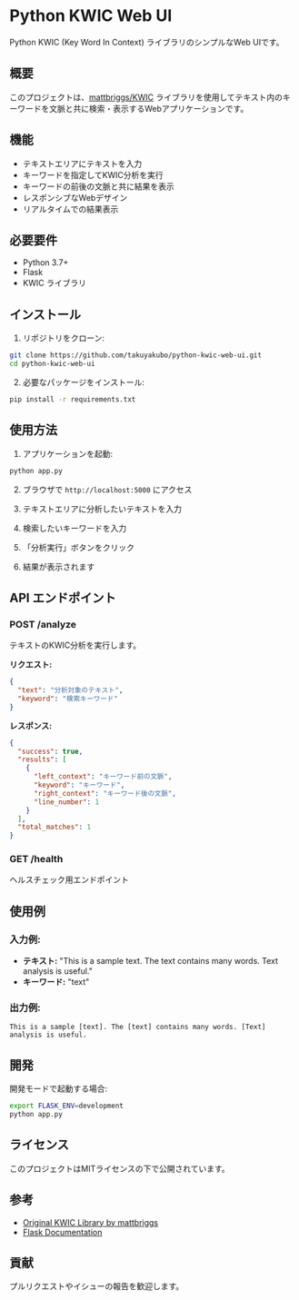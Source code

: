 # Python KWIC Web UI

Python KWIC (Key Word In Context) ライブラリのシンプルなWeb UIです。

## 概要

このプロジェクトは、[mattbriggs/KWIC](https://github.com/mattbriggs/KWIC) ライブラリを使用してテキスト内のキーワードを文脈と共に検索・表示するWebアプリケーションです。

## 機能

- テキストエリアにテキストを入力
- キーワードを指定してKWIC分析を実行
- キーワードの前後の文脈と共に結果を表示
- レスポンシブなWebデザイン
- リアルタイムでの結果表示

## 必要要件

- Python 3.7+
- Flask
- KWIC ライブラリ

## インストール

1. リポジトリをクローン:
```bash
git clone https://github.com/takuyakubo/python-kwic-web-ui.git
cd python-kwic-web-ui
```

2. 必要なパッケージをインストール:
```bash
pip install -r requirements.txt
```

## 使用方法

1. アプリケーションを起動:
```bash
python app.py
```

2. ブラウザで `http://localhost:5000` にアクセス

3. テキストエリアに分析したいテキストを入力

4. 検索したいキーワードを入力

5. 「分析実行」ボタンをクリック

6. 結果が表示されます

## API エンドポイント

### POST /analyze
テキストのKWIC分析を実行します。

**リクエスト:**
```json
{
  "text": "分析対象のテキスト",
  "keyword": "検索キーワード"
}
```

**レスポンス:**
```json
{
  "success": true,
  "results": [
    {
      "left_context": "キーワード前の文脈",
      "keyword": "キーワード",
      "right_context": "キーワード後の文脈",
      "line_number": 1
    }
  ],
  "total_matches": 1
}
```

### GET /health
ヘルスチェック用エンドポイント

## 使用例

### 入力例:
- **テキスト:** "This is a sample text. The text contains many words. Text analysis is useful."
- **キーワード:** "text"

### 出力例:
```
This is a sample [text]. The [text] contains many words. [Text] analysis is useful.
```

## 開発

開発モードで起動する場合:
```bash
export FLASK_ENV=development
python app.py
```

## ライセンス

このプロジェクトはMITライセンスの下で公開されています。

## 参考

- [Original KWIC Library by mattbriggs](https://github.com/mattbriggs/KWIC)
- [Flask Documentation](https://flask.palletsprojects.com/)

## 貢献

プルリクエストやイシューの報告を歓迎します。
